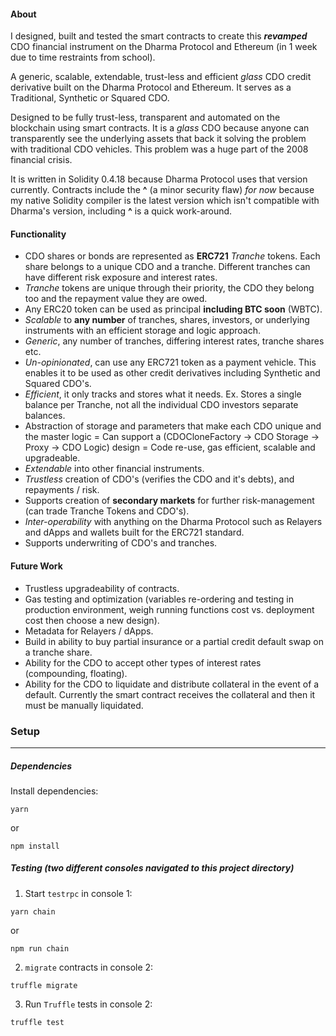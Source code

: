 #### About

I designed, built and tested the smart contracts to create this _**revamped**_ CDO financial instrument on the Dharma Protocol and Ethereum (in 1 week due to time restraints from school).

A generic, scalable, extendable, trust-less and efficient *glass* CDO credit derivative built on the Dharma Protocol and Ethereum. It serves as a Traditional, Synthetic or Squared CDO.

Designed to be fully trust-less, transparent and automated on the blockchain using smart contracts. It is a *glass* CDO because anyone can transparently see the underlying assets that back it solving the problem with traditional CDO vehicles. This problem was a huge part of the 2008 financial crisis.

It is written in Solidity 0.4.18 because Dharma Protocol uses that version currently. Contracts include the **^** (a minor security flaw) *for now* because my native Solidity compiler is the latest version which isn't compatible with Dharma's version, including **^** is a quick work-around.

#### Functionality

- CDO shares or bonds are represented as **ERC721** *Tranche* tokens. Each share belongs to a unique CDO and a tranche. Different tranches can have different risk exposure and interest rates.
- *Tranche* tokens are unique through their priority, the CDO they belong too and the repayment value they are owed.
- Any ERC20 token can be used as principal **including BTC soon** (WBTC).
- *Scalable* to **any number** of tranches, shares, investors, or underlying instruments with an efficient storage and logic approach.
- *Generic*, any number of tranches, differing interest rates, tranche shares etc.
- *Un-opinionated*, can use any ERC721 token as a payment vehicle. This enables it to be used as other credit derivatives including Synthetic and Squared CDO's.
- *Efficient*, it only tracks and stores what it needs. Ex. Stores a single balance per Tranche, not all the individual CDO investors separate balances.
- Abstraction of storage and parameters that make each CDO unique and the master logic = Can support a (CDOCloneFactory -> CDO Storage -> Proxy -> CDO Logic) design = Code re-use, gas efficient, scalable and upgradeable.
- *Extendable* into other financial instruments.
- *Trustless* creation of CDO's (verifies the CDO and it's debts), and repayments / risk.
- Supports creation of **secondary markets** for further risk-management (can trade Tranche Tokens and CDO's).
- *Inter-operability* with anything on the Dharma Protocol such as Relayers and dApps and wallets built for the ERC721 standard.
- Supports underwriting of CDO's and tranches.

#### Future Work

- Trustless upgradeability of contracts.
- Gas testing and optimization (variables re-ordering and testing in production environment, weigh running functions cost vs. deployment cost then choose a new design).
- Metadata for Relayers / dApps.
- Build in ability to buy partial insurance or a partial credit default swap on a tranche share.
- Ability for the CDO to accept other types of interest rates (compounding, floating).
- Ability for the CDO to liquidate and distribute collateral in the event of a default. Currently the smart contract receives the collateral and then it must be manually liquidated.

### Setup
---------------
##### Dependencies

Install dependencies:
```
yarn
```
or
```
npm install
```

##### Testing (two different consoles navigated to this project directory)

1. Start `testrpc` in console 1:
```
yarn chain
```
or
```
npm run chain
```

2. `migrate` contracts in console 2:
```
truffle migrate
```

3. Run `Truffle` tests in console 2:
```
truffle test
```
